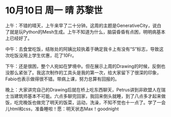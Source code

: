 # 10月10日 周一 晴 苏黎世

上午：不错的晴天，上午来早了二十分钟。这周的主题是GenerativeCity，说白了就是玩Python的Mesh生成。上午不知道为什么，脑袋昏昏有点困，明明病基本上已经好了。中午：去食堂吃饭，结账处的阿姨比较执着于确定我卡上有没有“S”标志，导致这次吃饭没用上学生优惠，花了10Fr。下午：还是很困，整个人宛如在梦境中。但在展示上周的Drawing的时候，反倒也没那么紧张了。我这次制作的工具头是我的第一次，给大家留下了很深的印象，Fabio也表示做得很不错。带病上课，努力总算有回报的。晚上：大家讲完自己的Drawing后就在桥上吃东西聊天，Petrus讲到非欧盟人在瑞士当建筑师基本不可能。六点多聊完回家，我回来倒头就睡，到了八点多才起来做饭，吃完晚饭也做完了明天的饭菜，运动，洗澡，不知不觉也十一点了。学了一会儿html和css，准备睡啦！愿：明天状态Max！goodnight

